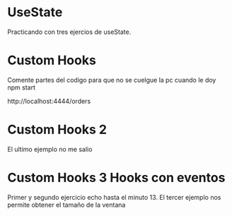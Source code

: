 # UseState

Practicando con tres ejercios de useState.


# Custom Hooks 

Comente partes del codigo para que no se cuelgue la pc cuando le doy npm start

http://localhost:4444/orders

# Custom Hooks 2
El ultimo ejemplo no me salio 

# Custom Hooks 3 Hooks con eventos
Primer y segundo ejercicio echo hasta el minuto 13.
El tercer ejemplo nos permite obtener el tamaño de la ventana